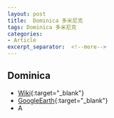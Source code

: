```yaml
---
layout: post
title:  Dominica 多米尼克
tags: Dominica 多米尼克 
categories:
- Article
excerpt_separator:  <!--more-->
---
```

## Dominica 
- [Wiki](https://zh.wikipedia.org/w/index.php?search=Dominica "Wiki"){:target="_blank"} 
- [GoogleEarth](https://earth.google.com/web/search/Dominica "GoogleEarth"){:target="_blank"} 
- A 


